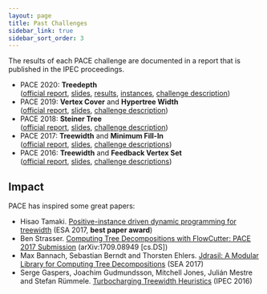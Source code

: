 ```yaml
---
layout: page
title: Past Challenges
sidebar_link: true
sidebar_sort_order: 3
---
```


The results of each PACE challenge are documented in a report that is published in the IPEC proceedings.
- PACE 2020: **Treedepth**<br/>
  ([official report](https://doi.org/10.4230/LIPIcs.IPEC.2020.37),
  [slides](/2020/slides.pdf),
  [results](/2020/results/), 
  [instances](https://github.com/lkowalik/Treedepth-PACE-2020-instances), 
  [challenge description](/2020/))
- PACE 2019: **Vertex Cover** and **Hypertree Width**<br/>
  ([official report](https://doi.org/10.4230/LIPIcs.IPEC.2019.25),
  [slides](/files/PACE19-slides.pdf),
  [challenge description](/2019/))
- PACE 2018: **Steiner Tree**<br/>
  ([official report](https://doi.org/10.4230/LIPIcs.IPEC.2018.26),
  [slides](/files/PACE18-slides.pdf),
  [challenge description](/2018/))
- PACE 2017: **Treewidth** and **Minimum Fill-In**<br/>
  ([official report](https://doi.org/10.4230/LIPIcs.IPEC.2017.30), [slides](/files/PACE17-slides.pdf), [challenge descriptions](/2017/))
- PACE 2016: **Treewidth** and **Feedback Vertex Set**<br/>
  ([official report](https://doi.org/10.4230/LIPIcs.IPEC.2016.30), [slides](/files/PACE16-slides.pdf), [challenge descriptions](/2016/))

## Impact

PACE has inspired some great papers:

- Hisao Tamaki. [Positive-instance driven dynamic programming for treewidth](https://dx.doi.org/10.4230/LIPIcs.ESA.2017.68) (ESA 2017, **best paper award**)
- Ben Strasser. [Computing Tree Decompositions with FlowCutter: PACE 2017 Submission](https://arxiv.org/abs/1709.08949) (arXiv:1709.08949 [cs.DS])
- Max Bannach, Sebastian Berndt and Thorsten Ehlers. [Jdrasil: A Modular Library for Computing Tree Decompositions](https://dx.doi.org/10.4230/LIPIcs.SEA.2017.28) (SEA 2017)
- Serge Gaspers, Joachim Gudmundsson, Mitchell Jones, Julián Mestre and Stefan Rümmele. [Turbocharging Treewidth Heuristics](https://dx.doi.org/10.4230/LIPIcs.IPEC.2016.13) (IPEC 2016)

